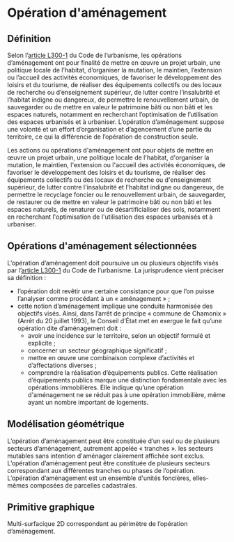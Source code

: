 # Opération d'aménagement

## Définition

Selon l’[article L300-1](https://www.legifrance.gouv.fr/codes/article_lc/LEGIARTI000043978042) du Code de l’urbanisme, les opérations d’aménagement ont pour finalité de mettre en œuvre un projet urbain, une politique locale de l’habitat, d’organiser la mutation, le maintien, l’extension ou l’accueil des activités économiques, de favoriser le développement des loisirs et du tourisme, de réaliser des équipements collectifs ou des locaux de recherche ou d’enseignement supérieur, de lutter contre l’insalubrité et l’habitat indigne ou dangereux, de permettre le renouvellement urbain, de sauvegarder ou de mettre en valeur le patrimoine bâti ou non bâti et les espaces naturels, notamment en recherchant l’optimisation de l’utilisation des espaces urbanisés et à urbaniser.
L’opération d’aménagement suppose une volonté et un effort d’organisation et d’agencement d’une partie du territoire, ce qui la différencie de l’opération de construction seule.

Les actions ou opérations d'aménagement ont pour objets de mettre en œuvre un projet urbain, une politique locale de l'habitat, d'organiser la mutation, le maintien, l'extension ou l'accueil des activités économiques, de favoriser le développement des loisirs et du tourisme, de réaliser des équipements collectifs ou des locaux de recherche ou d'enseignement supérieur, de lutter contre l'insalubrité et l'habitat indigne ou dangereux, de permettre le recyclage foncier ou le renouvellement urbain, de sauvegarder, de restaurer ou de mettre en valeur le patrimoine bâti ou non bâti et les espaces naturels, de renaturer ou de désartificialiser des sols, notamment en recherchant l'optimisation de l'utilisation des espaces urbanisés et à urbaniser.

## Opérations d'aménagement sélectionnées

L’opération d’aménagement doit poursuive un ou plusieurs objectifs visés par l’[article L300-1](https://www.legifrance.gouv.fr/codes/article_lc/LEGIARTI000043978042) du Code de l’urbanisme. La jurisprudence vient préciser sa définition :
- l’opération doit revêtir une certaine consistance pour que l’on puisse l’analyser comme procédant à un « aménagement » ;
- cette notion d’aménagement implique une conduite harmonisée des objectifs visés.
Ainsi, dans l’arrêt de principe « commune de Chamonix » (Arrêt du 20 juillet 1993), le Conseil d’État met en exergue le fait qu’une opération dite d’aménagement doit :
  - avoir une incidence sur le territoire, selon un objectif formulé et explicite ;
  - concerner un secteur géographique significatif ;
  - mettre en œuvre une combinaison complexe d’activités et d’affectations diverses ;
  - comprendre la réalisation d’équipements publics.
Cette réalisation d’équipements publics marque une distinction fondamentale avec les opérations immobilières. Elle  indique qu’une opération d'aménagement ne se réduit pas à une opération immobilière, même ayant un nombre important de logements.

## Modélisation géométrique

L’opération d’aménagement peut être constituée d’un seul ou de plusieurs secteurs d’aménagement, autrement appelée « tranches ».
les secteurs mutables sans intention d'aménager clairement affichée sont exclus.
L’opération d’aménagement peut être constituée de plusieurs secteurs correspondant aux différentes tranches ou phases de l’opération.
L’opération d’aménagement est un ensemble d'unités foncières, elles-mêmes composées de parcelles cadastrales.

## Primitive graphique

Multi-surfacique 2D correspondant au périmètre de l’opération d’aménagement.



